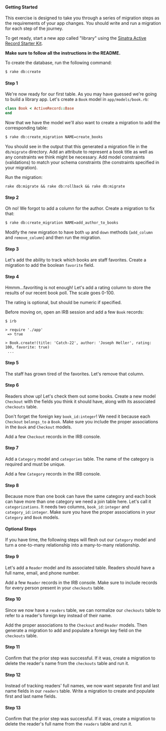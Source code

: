 #### Getting Started

This exercise is designed to take you through a series of migration steps as the
requirements of your app changes. You should write and run a migration for each
step of the journey.

To get ready, start a new app called "library" using the [Sinatra Active Record
Starter Kit](https://github.com/launchacademy/sinatra-activerecord-starter-kit).

**Make sure to follow all the instructions in the README.**

To create the database, run the following command:

```bash
$ rake db:create
```

#### Step 1

We're now ready for our first table.  As you may have guessed we're going to
build a library app. Let's create a `Book` model in `app/models/book.rb`:

```ruby
class Book < ActiveRecord::Base
end
```

Now that we have the model we'll also want to create a migration to add the
corresponding table:

```bash
$ rake db:create_migration NAME=create_books
```

You should see in the output that this generated a migration file in the
`db/migrate` directory. Add an attribute to represent a book title as well as
any constraints we think might be necessary. Add model constraints (validations)
to match your schema constraints (the constraints specified in your migration).

Run the migration:

```no-highlight
rake db:migrate && rake db:rollback && rake db:migrate
```

#### Step 2

Oh no! We forgot to add a column for the author. Create a migration to fix that:

```bash
$ rake db:create_migration NAME=add_author_to_books
```

Modify the new migration to have both `up` and `down` methods (`add_column` and
`remove_column`) and then run the migration.

#### Step 3

Let's add the ability to track which books are staff favorites. Create a
migration to add the boolean `favorite` field.

#### Step 4

Hmmm...favoriting is not enough! Let's add a rating column to store the results
of our recent book poll. The scale goes 0-100.

The rating is optional, but should be numeric if specified.

Before moving on, open an IRB session and add a few `Book` records:

```no-highlight
$ irb

> require './app'
 => true

> Book.create!(title: 'Catch-22', author: 'Joseph Heller', rating: 100, favorite: true)
 ...
```

#### Step 5

The staff has grown tired of the favorites. Let's remove that column.

#### Step 6

Readers show up! Let's check them out some books. Create a new model `Checkout`
with the fields you think it should have, along with its associated `checkouts`
table.

Don't forget the foreign key `book_id:integer`! We need it because each
`Checkout` `belongs_to` a `Book`. Make sure you include the proper associations
in the `Book` and `Checkout` models.

Add a few `Checkout` records in the IRB console.

#### Step 7

Add a `Category` model and `categories` table. The name of the category is
required and must be unique.

Add a few `Category` records in the IRB console.

#### Step 8

Because more than one book can have the same category and each book can have
more than one category we need a join table here.  Let's call it
`categorizations`.  It needs two columns, `book_id:integer` and
`category_id:integer`. Make sure you have the proper associations in your
`Category` and `Book` models.

#### Optional Steps

If you have time, the following steps will flesh out our `Category` model and turn a one-to-many relationship into a many-to-many relationship.

#### Step 9

Let's add a `Reader` model and its associated table. Readers should have a full
name, email, and phone number.

Add a few `Reader` records in the IRB console. Make sure to include records for
every person present in your `checkouts` table.

#### Step 10

Since we now have a `readers` table, we can normalize our `checkouts` table to
refer to a reader's foreign key instead of their name.

Add the proper associations to the `Checkout` and `Reader` models. Then generate
a migration to add and populate a foreign key field on the `checkouts` table.

#### Step 11

Confirm that the prior step was successful. If it was, create a migration to
delete the reader's name from the `checkouts` table and run it.

#### Step 12

Instead of tracking readers' full names, we now want separate first and last
name fields in our `readers` table. Write a migration to create and populate
first and last name fields.

#### Step 13

Confirm that the prior step was successful. If it was, create a migration to
delete the reader's full name from the `readers` table and run it.

